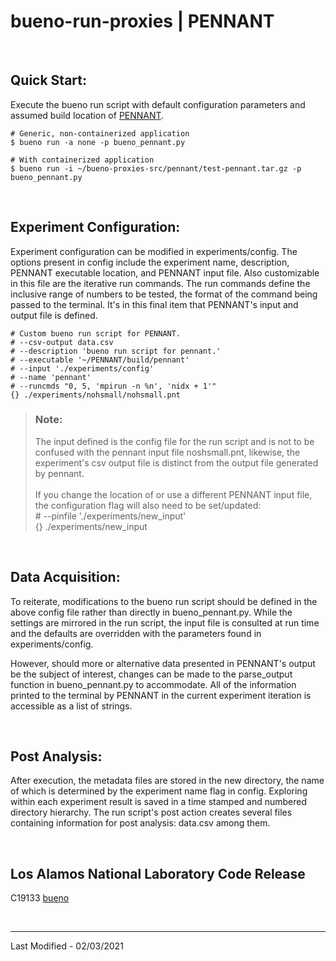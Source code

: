 # bueno-run-proxies | PENNANT

<br/>

## Quick Start:

Execute the bueno run script with default configuration parameters and
assumed build location of [PENNANT](https://github.com/lanl/PENNANT).
```Shell
# Generic, non-containerized application
$ bueno run -a none -p bueno_pennant.py

# With containerized application
$ bueno run -i ~/bueno-proxies-src/pennant/test-pennant.tar.gz -p bueno_pennant.py
```

<br/>

## Experiment Configuration:

Experiment configuration can be modified in experiments/config. The options
present in config include the experiment name, description, PENNANT executable
location, and PENNANT input file. Also customizable in this file are the
iterative run commands. The run commands define the inclusive range of numbers
to be tested, the format of the command being passed to the terminal. It's in
this final item that PENNANT's input and output file is defined.
```
# Custom bueno run script for PENNANT.
# --csv-output data.csv
# --description 'bueno run script for pennant.'
# --executable '~/PENNANT/build/pennant'
# --input './experiments/config'
# --name 'pennant'
# --runcmds "0, 5, 'mpirun -n %n', 'nidx + 1'"
{} ./experiments/nohsmall/nohsmall.pnt
```

> ### Note: <br/>
> The input defined is the config file for the run script and is not to be
> confused with the pennant input file noshsmall.pnt, likewise, the
> experiment's csv output file is distinct from the output file generated by
> pennant. <br/> <br/>
> If you change the location of or use a different PENNANT input file, the
> configuration flag will also need to be set/updated:
> <br/> # --pinfile './experiments/new_input'
> <br/> {} ./experiments/new_input

<br/>

## Data Acquisition:

To reiterate, modifications to the bueno run script should be defined in the
above config file rather than directly in bueno_pennant.py. While the settings
are mirrored in the run script, the input file is consulted at run time and
the defaults are overridden with the parameters found in experiments/config.

However, should more or alternative data presented in PENNANT's output be the
subject of interest, changes can be made to the parse_output function in
bueno_pennant.py to accommodate. All of the information printed to the terminal
by PENNANT in the current experiment iteration is accessible as a list of
strings.

<br/>

## Post Analysis:

After execution, the metadata files are stored in the new directory, the name
of which is determined by the experiment name flag in config. Exploring within
each experiment result is saved in a time stamped and numbered directory
hierarchy. The run script's post action creates several files containing
information for post analysis: data.csv among them.

<br/>

## Los Alamos National Laboratory Code Release
C19133 [bueno](https://github.com/lanl/bueno)

<br/>

-------------------------------------------------------------------------------
Last Modified - 02/03/2021